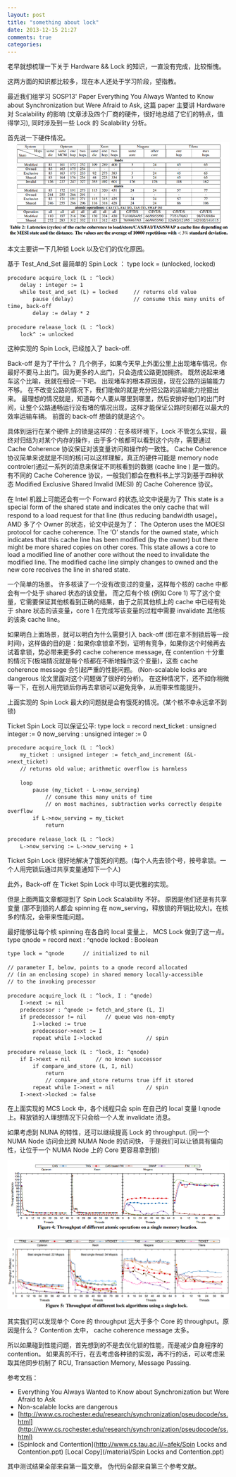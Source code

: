 ```yaml
---
layout: post
title: "something about lock"
date: 2013-12-15 21:27
comments: true
categories: 
---
```

老早就想梳理一下关于 Hardware && Lock 的知识，一直没有完成，比较惭愧。

这两方面的知识都比较多，现在本人还处于学习阶段，望指教。

最近我们组学习 SOSP13' Paper Everything You Always Wanted to Know about Synchronization but Were Afraid to Ask,
这篇 paper 主要讲 Hardware 对 Scalability 的影响 (文章涉及四个厂商的硬件，很好地总结了它们的特点，值得学习), 同时涉及到一些 Lock 的 Scalability 分析。

首先说一下硬件情况。
![enqueue](/images/hardware-perf.png)

本文主要讲一下几种锁 Lock 以及它们的优化原因。

基于 Test_And_Set 最简单的 Spin Lock ：
	type lock = (unlocked, locked)
  
	procedure acquire_lock (L : ^lock)
		delay : integer := 1
		while test_and_set (L) = locked     // returns old value
			pause (delay)                   // consume this many units of time, back-off
			delay := delay * 2

	procedure release_lock (L : ^lock)
		lock^ := unlocked
  
这种实现的 Spin Lock, 已经加入了 back-off.

Back-off  是为了干什么？
几个例子，如果今天早上外面公里上出现堵车情况，你最好不要马上出门。因为更多的人出门，只会造成公路更加拥挤。
既然说起来堵车这个比喻，我就在细说一下吧。
出现堵车的根本原因是，现在公路的运输能力不够。
在不改变公路的情况下，我们能做的就是充分把公路的运输能力挖掘出来。
最理想的情况就是，知道每个人要从哪里到哪里，然后安排好他们的出门时间，让整个公路通畅运行没有堵的情况出现，这样才能保证公路时刻都在以最大的效率运输车辆。
前面的 back-off 想做的就是这个。

具体到运行在某个硬件上的锁是这样的：在多核环境下，Lock 不管怎么实现，最终对归结为对某个内存的操作，由于多个核都可以看到这个内存，需要通过 Cache Coherence 协议保证对该变量访问和操作的一致性。
Cache Coherence 协议简单来说就是不同的核(可以这样理解，真正的硬件可能是 memory node controler)通过一系列的消息来保证不同核看到的数据 (cache line ) 是一致的。
有不同的 Cache Coherence 协议，一般我们都会在教科书上学习到基于四种状态 Modified Exclusive Shared Invalid (MESI) 的 Cache Coherence 协议。

在 Intel 机器上可能还会有一个 Forward 的状态,论文中说是为了
	This state is a special form of the shared state and indicates
	the only cache that will respond to a load request for that line (thus reducing bandwidth usage)。
AMD 多了个 Owner 的状态，论文中说是为了：
	The Opteron uses the MOESI protocol for cache coherence.
	The ‘O’ stands for the owned state, 
	which indicates that this cache line has been modified (by the owner) 
	but there might be more shared copies on other cores.
	This state allows a core to load a modified line of another core
	without the need to invalidate the modified line.
	The modified cache line simply changes to owned and the new core receives the line in shared state.

一个简单的场景。
许多核读了一个没有改变过的变量，这样每个核的 cache 中都会有一个处于 shared 状态的该变量。
而之后有个核 (例如 Core 1) 写了这个变量，它需要保证其他核看到正确的结果，由于之前其他核上的 cache 中已经有处于 share 状态的该变量，core 1 在完成写该变量的过程中需要 invalidate 其他核的该条 cache line。

如果明白上面场景，就可以明白为什么需要引入 back-off (即在拿不到锁后等一段时间)，这样做的目的是：如果你拿锁拿不到，证明有竞争，如果你这个时候再去试着拿锁，势必带来更多的 cache coherence message,
在 contention 十分重的情况下(极端情况就是每个核都在不断地操作这个变量)，这些 cache coherence message 会引起严重的性能问题。
(Non-scalable locks are dangerous 论文里面对这个问题做了很好的分析)。
在这种情况下，还不如你稍微等一下，在别人用完锁后你再去拿锁可以避免竞争，从而带来性能提升。

上面实现的 Spin Lock 最大的问题就是会有饿死的情况。(某个核不幸永远拿不到锁)

Ticket Spin Lock 可以保证公平:
	type lock = record
		next_ticket : unsigned integer := 0
		now_serving : unsigned integer := 0
  
	procedure acquire_lock (L : ^lock)
		my_ticket : unsigned integer := fetch_and_increment (&L->next_ticket)  
		// returns old value; arithmetic overflow is harmless
      
		loop
			pause (my_ticket - L->now_serving)
				// consume this many units of time
				// on most machines, subtraction works correctly despite overflow
			if L->now_serving = my_ticket
				return
  
	procedure release_lock (L : ^lock)
		L->now_serving := L->now_serving + 1

Ticket Spin Lock 很好地解决了饿死的问题。(每个人先去领个号，按号拿锁。一个人用完锁后通过共享变量通知下一个人)

此外，Back-off 在 Ticket Spin Lock 中可以更优雅的实现。

但是上面两篇文章都提到了 Spin Lock Scalability 不好。
原因是他们还是有共享变量 (那不到锁的人都会 spinning 在 now_serving，释放锁的开销比较大)。在核多的情况，会带来性能问题。

最好能够让每个核 spinning 在各自的 local 变量上， MCS Lock 做到了这一点。
	type qnode = record
		next : ^qnode
		locked : Boolean
	
	type lock = ^qnode      // initialized to nil
  
	// parameter I, below, points to a qnode record allocated
	// (in an enclosing scope) in shared memory locally-accessible
	// to the invoking processor
  
	procedure acquire_lock (L : ^lock, I : ^qnode)
		I->next := nil
		predecessor : ^qnode := fetch_and_store (L, I)
		if predecessor != nil      // queue was non-empty
			I->locked := true
			predecessor->next := I
			repeat while I->locked              // spin
  
	procedure release_lock (L : ^lock, I: ^qnode)
		if I->next = nil        // no known successor
			if compare_and_store (L, I, nil)
				return
				// compare_and_store returns true iff it stored
			repeat while I->next = nil          // spin
		I->next->locked := false

在上面实现的 MCS Lock 中，各个线程只会 spin 在自己的 local 变量  I:qnode  上。释放锁的人理想情况下只会给一个人发 invalidate 消息。
		
如果考虑到 NUNA 的特性，还可以继续提高 Lock 的 throughput. (同一个 NUMA Node 访问会比跨 NUMA Node 的访问快， 于是我们可以让锁具有偏向性，让位于一个 NUMA Node 上的 Core 更容易拿到锁)

![enqueue](/images/atomic-throughput.png)

![enqueue](/images/lock-throughput.png)

其实我们可以发现单个 Core 的 throughput 远大于多个 Core 的 throughput。原因是什么？ Contention 太中， cache coherence message 太多。

所以如果碰到性能问题，首先想到的不是去优化锁的性能，而是减少自身程序的 contention。
如果真的不行，在去考虑各种锁的实现，再不行的话，可以考虑采取其他同步机制了 RCU, Transaction Memory, Message Passing.

参考文档：

*  Everything You Always Wanted to Know about Synchronization but Were Afraid to Ask 
*  Non-scalable locks are dangerous
*  [http://www.cs.rochester.edu/research/synchronization/pseudocode/ss.html](http://www.cs.rochester.edu/research/synchronization/pseudocode/ss.html) 
*  [Spinlock and Contention](http://www.cs.tau.ac.il/~afek/Spin Locks and Contention.ppt) [Local Copy](/material/Spin Locks and Contention.ppt)

其中测试结果全部来自第一篇文章。
伪代码全部来自第三个参考文献。